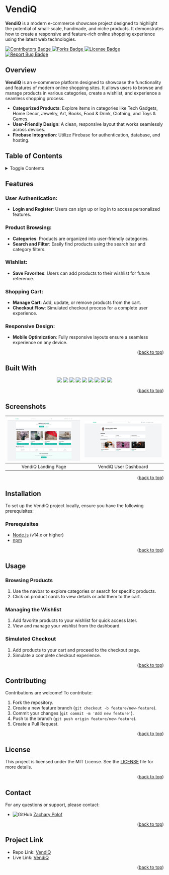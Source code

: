 # VendiQ

**VendiQ** is a modern e-commerce showcase project designed to highlight the potential of small-scale, handmade, and niche products. It demonstrates how to create a responsive and feature-rich online shopping experience using the latest web technologies.

<a href="https://github.com/IVIonsters/VendiQ/graphs/contributors">
  <img src="https://img.shields.io/badge/Contributors-1-green" alt="Contributors Badge"/>
</a>
<a href="https://github.com/IVIonsters/VendiQ/forks">
  <img src="https://img.shields.io/badge/Forks-lightgreen" alt="Forks Badge"/>
</a>
<a href="https://github.com/IVIonsters/VendiQ/blob/main/LICENSE">
  <img src="https://img.shields.io/badge/License-MIT-blue" alt="License Badge"/>
</a>
<a href="https://github.com/IVIonsters/VendiQ/issues/new?labels=bug&template=bug-report---.md">
  <img src="https://img.shields.io/badge/Report_Bug-red" alt="Report Bug Badge"/>
</a>

## Overview

**VendiQ** is an e-commerce platform designed to showcase the functionality and features of modern online shopping sites. It allows users to browse and manage products in various categories, create a wishlist, and experience a seamless shopping process.

- **Categorized Products**: Explore items in categories like Tech Gadgets, Home Decor, Jewelry, Art, Books, Food & Drink, Clothing, and Toys & Games.
- **User-Friendly Design**: A clean, responsive layout that works seamlessly across devices.
- **Firebase Integration**: Utilize Firebase for authentication, database, and hosting.

## Table of Contents

<details>
  <summary>Toggle Contents</summary>
  <ol>
    <li><a href="#overview">Overview</a></li>
    <li><a href="#features">Features</a></li>
    <li><a href="#built-with">Built With</a></li>
    <li><a href="#installation">Installation</a></li>
    <li><a href="#usage">Usage</a></li>
    <li><a href="#contributing">Contributing</a></li>
    <li><a href="#license">License</a></li>
    <li><a href="#contact">Contact</a></li>
    <li><a href="#project-link">Project Link</a></li>
  </ol>
</details>

## Features

### User Authentication:

- **Login and Register**: Users can sign up or log in to access personalized features.

### Product Browsing:

- **Categories**: Products are organized into user-friendly categories.
- **Search and Filter**: Easily find products using the search bar and category filters.

### Wishlist:

- **Save Favorites**: Users can add products to their wishlist for future reference.

### Shopping Cart:

- **Manage Cart**: Add, update, or remove products from the cart.
- **Checkout Flow**: Simulated checkout process for a complete user experience.

### Responsive Design:

- **Mobile Optimization**: Fully responsive layouts ensure a seamless experience on any device.

<p align="right">(<a href="#vendiq">back to top</a>)</p>

## Built With

<div align="center"> <img src="https://img.shields.io/badge/JavaScript-F7DF1E?style=for-the-badge&logo=javascript&logoColor=black"/> <img src="https://img.shields.io/badge/Vite-646CFF?style=for-the-badge&logo=vite&logoColor=white"/> <img src="https://img.shields.io/badge/Firebase-FFCA28?style=for-the-badge&logo=firebase&logoColor=red"/> <img src="https://img.shields.io/badge/Tailwind%20CSS-06B6D4?style=for-the-badge&logo=tailwindcss&logoColor=white"/> <img src="https://img.shields.io/badge/React-20232A?style=for-the-badge&logo=react&logoColor=61DAFB"/> <img src="https://img.shields.io/badge/React%20Router-CA4245?style=for-the-badge&logo=react-router&logoColor=white"/> <img src="https://img.shields.io/badge/React%20Toastify-FFDD57?style=for-the-badge&logo=javascript&logoColor=black"/> <img src="https://img.shields.io/badge/PostCSS-DD3A0A?style=for-the-badge&logo=postcss&logoColor=white"/> <img src="https://img.shields.io/badge/ESLint-4B32C3?style=for-the-badge&logo=eslint&logoColor=white"/> </div>

<p align="right">(<a href="#vendiq">back to top</a>)</p>

## Screenshots

| <img src="./readmeImages/landingPage.png" width="600"> | <img src="./readmeImages/userDashboard.png" width="600"> |
| :----------------------------------------------------: | :------------------------------------------------------: |
|                  VendiQ Landing Page                   |                  VendiQ User Dashboard                   |

<p align="right">(<a href="#vendiq">back to top</a>)</p>

<!-- ## Demo

![VendiQ Demo](./images/demo.gif)

<p align="right">(<a href="#vendiq">back to top</a>)</p> -->

## Installation

To set up the VendiQ project locally, ensure you have the following prerequisites:

### Prerequisites

- [Node.js](https://nodejs.org/) (v14.x or higher)
- [npm](https://www.npmjs.com/)

<p align="right">(<a href="#vendiq">back to top</a>)</p>

## Usage

### Browsing Products

1. Use the navbar to explore categories or search for specific products.
2. Click on product cards to view details or add them to the cart.

### Managing the Wishlist

1. Add favorite products to your wishlist for quick access later.
2. View and manage your wishlist from the dashboard.

### Simulated Checkout

1. Add products to your cart and proceed to the checkout page.
2. Simulate a complete checkout experience.

<p align="right">(<a href="#vendiq">back to top</a>)</p>

## Contributing

Contributions are welcome! To contribute:

1. Fork the repository.
2. Create a new feature branch (`git checkout -b feature/new-feature`).
3. Commit your changes (`git commit -m 'Add new feature'`).
4. Push to the branch (`git push origin feature/new-feature`).
5. Create a Pull Request.

<p align="right">(<a href="#vendiq">back to top</a>)</p>

## License

This project is licensed under the MIT License. See the [LICENSE](LICENSE) file for more details.

<p align="right">(<a href="#vendiq">back to top</a>)</p>

## Contact

For any questions or support, please contact:

- ![GitHub](https://img.shields.io/badge/GitHub-181717?style=social&logo=github) [Zachary Polof](https://github.com/IVIonsters)

<p align="right">(<a href="#vendiq">back to top</a>)</p>

## Project Link

- Repo Link: [VendiQ](https://github.com/IVIonsters/VendiQ)
- Live Link: [VendiQ](https://vendiq.web.app/)

<p align="right">(<a href="#vendiq">back to top</a>)</p>
